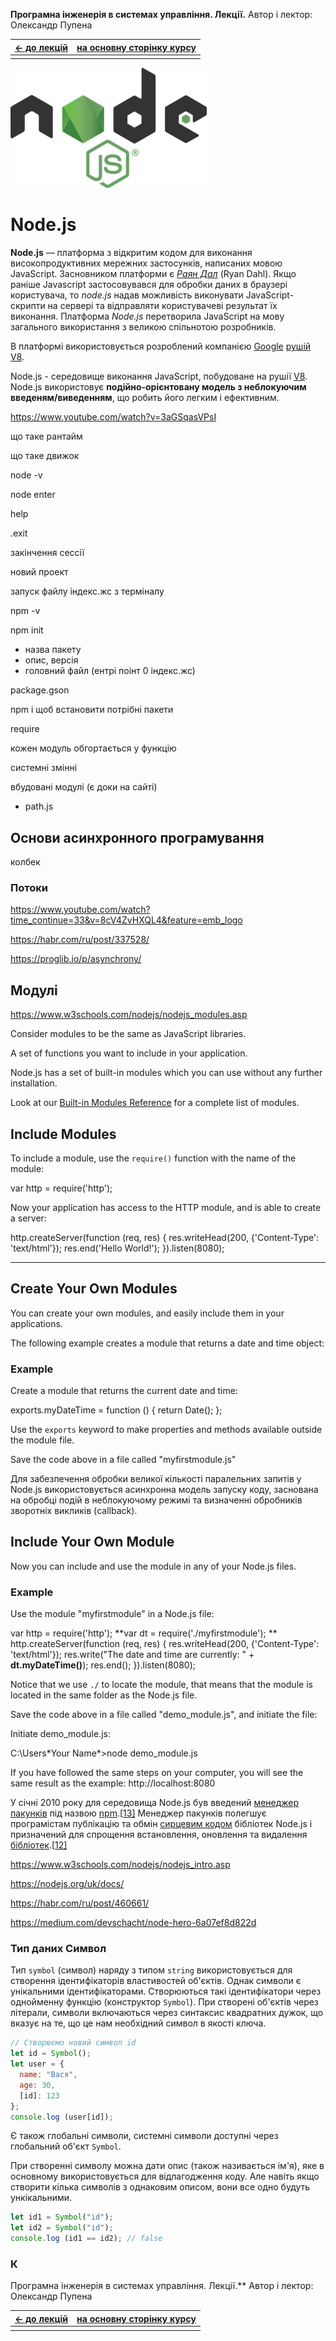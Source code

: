 **Програмна інженерія в системах управління. Лекції.** Автор і лектор: Олександр Пупена 

| [<- до лекцій](README.md) | [на основну сторінку курсу](../README.md) |
| ------------------------- | ----------------------------------------- |
|                           |                                           |

![](jsmedia/node.png)

# Node.js

**Node.js** — платформа з відкритим кодом для виконання високопродуктивних мережних застосунків, написаних мовою JavaScript. Засновником платформи є *[Раян Дал](https://uk.wikipedia.org/wiki/Раян_Дал)* (Ryan Dahl). Якщо раніше Javascript застосовувався для обробки даних в браузері користувача, то *node.js* надав можливість виконувати JavaScript-скрипти на сервері та відправляти користувачеві результат їх виконання. Платформа *Node.js* перетворила JavaScript на мову загального використання з великою спільнотою розробників.

В платформі використовується розроблений компанією [Google](https://uk.wikipedia.org/wiki/Google) [рушій](https://uk.wikipedia.org/wiki/Рушій_JavaScript) [V8](https://uk.wikipedia.org/wiki/V8_(рушій_JavaScript)).

Node.js - середовище виконання JavaScript, побудоване на рушії [V8](https://uk.wikipedia.org/wiki/V8_(рушій_JavaScript)). Node.js використовує **подійно-орієнтовану модель з неблокуючим введеням/виведенням**, що робить його легким і ефективним.

https://www.youtube.com/watch?v=3aGSqasVPsI

що таке рантайм

що таке движок

node -v

node enter

help

.exit

закінчення сессії

новий проект

запуск файлу індекс.жс з терміналу

npm -v

npm init

- назва пакету
- опис, версія
- головний файл (ентрі поінт 0 індекс.жс)

package.gson

npm i щоб встановити потрібні пакети

require

кожен модуль обгортається у функцію

системні змінні

вбудовані модулі (є доки на сайті)

- path.js 









## Основи асинхронного програмування

колбек

### Потоки

https://www.youtube.com/watch?time_continue=33&v=8cV4ZvHXQL4&feature=emb_logo

https://habr.com/ru/post/337528/

https://proglib.io/p/asynchrony/



## Модулі

https://www.w3schools.com/nodejs/nodejs_modules.asp

Consider modules to be the same as JavaScript libraries.

A set of functions you want to include in your application.

Node.js has a set of built-in modules which you can use without any further  installation.

Look at our [Built-in Modules Reference](https://www.w3schools.com/nodejs/ref_modules.asp) for a  complete list of modules.

## Include Modules

To include a module, use the `require()`  function with the name of the module:

  var http = require('http'); 

Now your application has access to the HTTP module, and is able to create a server:

  http.createServer(function (req, res) {
   res.writeHead(200, {'Content-Type': 'text/html'});
   res.end('Hello World!');
}).listen(8080); 

------

## Create Your Own Modules

You can create your own modules, and easily include them in your applications.

The following example creates a module that returns a date and time object:

### Example

Create a module that returns the current date and time:

  exports.myDateTime = function () {
 return Date();
}; 

Use the `exports` keyword to make properties and methods available outside the module file.

Save the code above in a file called "myfirstmodule.js"

Для забезпечення обробки великої кількості паралельних запитів у Node.js використовується асинхронна модель запуску коду, заснована на обробці  подій в неблокуючому режимі та визначенні обробників зворотніх викликів  (callback). 



## Include Your Own Module

Now you can include and use the module in any of your Node.js files.

### Example

Use the module "myfirstmodule" in a Node.js file:

  var http = require('http');
  **var dt = require('./myfirstmodule');
**
  http.createServer(function (req, res) {
   res.writeHead(200, {'Content-Type': 'text/html'});
   res.write("The date and time are currently: " + **dt.myDateTime()**);
      res.end();
  }).listen(8080); 

Notice that we use `./` to locate the module, that means that the  module is located in the same folder as the Node.js file.

Save the code above in a file called "demo_module.js", and initiate the file:

Initiate demo_module.js:

C:\Users\*Your Name*>node demo_module.js

If you have followed the same steps on your computer, you will see the same result as the example: http://localhost:8080

У січні 2010 року для середовища Node.js був введений [менеджер пакунків](https://uk.wikipedia.org/wiki/Менеджер_пакунків) під назвою [npm](https://uk.wikipedia.org/wiki/Npm).[[13\]](https://uk.wikipedia.org/wiki/Node.js#cite_note-13) Менеджер пакунків полегшує програмістам публікацію та обмін [сирцевим кодом](https://uk.wikipedia.org/wiki/Сирцевий_код) бібліотек Node.js і призначений для спрощення встановлення, оновлення та видалення [бібліотек](https://uk.wikipedia.org/wiki/Бібліотека_програм).[[12\]](https://uk.wikipedia.org/wiki/Node.js#cite_note-b1-12)



https://www.w3schools.com/nodejs/nodejs_intro.asp

https://nodejs.org/uk/docs/

https://habr.com/ru/post/460661/

https://medium.com/devschacht/node-hero-6a07ef8d822d 

### Тип даних Символ

Тип `symbol` (символ) наряду з типом `string` використовується для створення ідентифікаторів властивостей об'єктів. Однак символи є унікальними ідентифікаторами.  Створюються такі ідентифікатори через однойменну функцію (конструктор `Symbol`). При створені об'єктів через літерали, символи включаються через синтаксис квадратних дужок, що вказує на те, що це нам необхідний символ в якості ключа.  

```javascript
// Створюємо новий символ id
let id = Symbol();
let user = {
  name: "Вася",
  age: 30,
  [id]: 123
};
console.log (user[id]);
```

Є також глобальні символи, системні символи доступні через глобальний об'єкт `Symbol`. 

При створенні символу можна дати опис (також називається ім'я), яке в основному використовується для відлагодження коду.  Але навіть якщо створити кілька символів з однаковим описом, вони все одно будуть ункікальними.                                                      

```javascript
let id1 = Symbol("id");
let id2 = Symbol("id");
console.log (id1 == id2); // false
```

### К

Програмна інженерія в системах управління. Лекції.** Автор і лектор: Олександр Пупена 

| [<- до лекцій](README.md) | [на основну сторінку курсу](../README.md) |
| ------------------------- | ----------------------------------------- |
|                           |                                           |